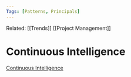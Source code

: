 ```yaml
---
Tags: [Patterns, Principals]
---
```

Related: [[Trends]] [[Project Management]]
# Continuous Intelligence
[Continuous Intelligence](https://www.rtinsights.com/a-definition-of-continuous-intelligence/)